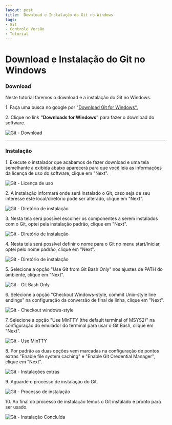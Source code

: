 ```yaml
---
layout: post
title:  Download e Instalação do Git no Windows
tags:
- Git
- Controle Versão
- Tutorial
---
```


<h1 id="heading1">Download e Instalação do Git no Windows</h1>

<h3 id="heading3">Download</h3>

<p>Neste tutorial faremos o download e a instalação do Git no Windows.</p>

<p>1. Faça uma busca no google por "<a href="https://git-scm.com/downloads">Download Git for Windows".</a></p>

<p>2. Clique no link <strong>"Downloads for Windows"</strong> para fazer o download do software. </p>

<p><img src="https://raw.githubusercontent.com/mateusblopes/mateusblopes.github.io/master/_posts/img/GitInstalacao1.png" alt="Git - Download" /></p>

<hr/>

<h3 id="heading3">Instalação</h3>

<p>1. Execute o instalador que acabamos de fazer download e uma tela semelhante a exibida abaixo aparecerá para que você leia as informações da licença de uso do software, clique em "Next".</p>

<p><img src="https://raw.githubusercontent.com/mateusblopes/mateusblopes.github.io/master/_posts/img/GitInstalacao2.png" alt="Git - Licença de uso" /></p>

<p>2. A instalação informará onde será instalado o Git, caso seja de seu interesse este local/diretório pode ser alterado, clique em "Next".</p>

<p><img src="https://raw.githubusercontent.com/mateusblopes/mateusblopes.github.io/master/_posts/img/GitInstalacao3.png" alt="Git - Diretório de instalação" /></p>

<p>3. Nesta tela será possível escolher os componentes a serem instalados com o Git, optei pela instalação padrão, clique em "Next".</p>

<p><img src="https://raw.githubusercontent.com/mateusblopes/mateusblopes.github.io/master/_posts/img/GitInstalacao4.png" alt="Git - Diretório de instalação" /></p>

<p>4. Nesta tela será possível definir o nome para o Git no menu start/Iniciar, optei pelo nome padrão, clique em "Next".</p>

<p><img src="https://raw.githubusercontent.com/mateusblopes/mateusblopes.github.io/master/_posts/img/GitInstalacao5.png" alt="Git - Diretório de instalação" /></p>

<p>5. Selecione a opção "Use Git from Git Bash Only" nos ajustes de PATH do ambiente, clique em "Next".</p>

<p><img src="https://raw.githubusercontent.com/mateusblopes/mateusblopes.github.io/master/_posts/img/GitInstalacao6.png" alt="Git - Git Bash Only" /></p>

<p>6. Selecione a opção "Checkout Windows-style, commit Unix-style line endings" na configuração da conversão de final de linha, clique em "Next".</p>

<p><img src="https://raw.githubusercontent.com/mateusblopes/mateusblopes.github.io/master/_posts/img/GitInstalacao7.png" alt="Git - Checkout windows-style" /></p>

<p>7. Selecione a opção "Use MinTTY (the default terminal of MSYS2)" na configuração do emulador do terminal para usar o Git Bash, clique em "Next".</p>

<p><img src="https://raw.githubusercontent.com/mateusblopes/mateusblopes.github.io/master/_posts/img/GitInstalacao8.png" alt="Git - Use MinTTY" /></p>

<p>8. Por padrão as duas opções vem marcadas na configuração de pontos extras "Enable file system caching" e "Enable Git Credential Manager", clique em "Next".</p>

<p><img src="https://raw.githubusercontent.com/mateusblopes/mateusblopes.github.io/master/_posts/img/GitInstalacao9.png" alt="Git - Instalações extras" /></p>

<p>9. Aguarde o processo de instalação do Git.</p>

<p><img src="https://raw.githubusercontent.com/mateusblopes/mateusblopes.github.io/master/_posts/img/GitInstalacao10.png" alt="Git - Processo de instalação" /></p>

<p>10. Ao final do processo de instalação temos o Git instalado e pronto para ser usado.</p>

<p><img src="https://raw.githubusercontent.com/mateusblopes/mateusblopes.github.io/master/_posts/img/GitInstalacao11.png" alt="Git - Instalação Concluída" /></p>
